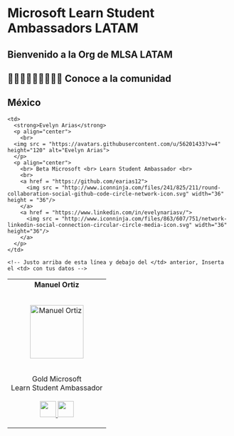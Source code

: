 # Microsoft Learn Student Ambassadors LATAM
## Bienvenido a la Org de MLSA LATAM
## 👩🏻‍💻👩🏻‍💻👩🏻‍💻 Conoce a la comunidad
## México
<table align="center">
  <tr align="center">
    <!-- Abajo de esta linea, copia desde el <td> hasta el </td> y reemplazalo con tus datos
    <td>
      <strong>Tu Nombre</strong>
      <p align="center">
        <br>
        <img src = "https://URL_de_tu_foto"  height="120" alt="Coloca_tu_nombre">
      </p>
      <p align="center">
        <br> Hito <br> Learn Student Ambassador <br>
        <br> 
        <a href = "https://github.com/TU_USUARIO_GitHub">
          <img src = "http://www.iconninja.com/files/241/825/211/round-collaboration-social-github-code-circle-network-icon.svg" width="36" height = "36"/>
        </a>
        <a href = "https://www.linkedin.com/in/TU_USUARIO_linkedin/">
          <img src = "http://www.iconninja.com/files/863/607/751/network-linkedin-social-connection-circular-circle-media-icon.svg" width="36" height="36"/>
        </a>
      </p>
    </td>
    -->
    <!-- Ejemplo-->
    <td>
      <strong>Manuel Ortiz</strong>
      <p align="center">
        <br>
      <img src = "https://avatars.githubusercontent.com/u/42986813?v=4"  height="120" alt="Manuel Ortiz">
      </p>
      <p align="center">
        <br> Gold Microsoft <br> Learn Student Ambassador <br>
        <br>
        <a href = "https://github.com/ManuOSMx">
          <img src = "http://www.iconninja.com/files/241/825/211/round-collaboration-social-github-code-circle-network-icon.svg" width="36" height = "36"/>
        </a>
        <a href = "https://www.linkedin.com/in/manuosmx/">
          <img src = "http://www.iconninja.com/files/863/607/751/network-linkedin-social-connection-circular-circle-media-icon.svg" width="36" height="36"/>
        </a>
      </p>
    </td>
    
    <td>
      <strong>Evelyn Arias</strong>
      <p align="center">
        <br>
      <img src = "https://avatars.githubusercontent.com/u/56201433?v=4"  height="120" alt="Evelyn Arias">
      </p>
      <p align="center">
        <br> Beta Microsoft <br> Learn Student Ambassador <br>
        <br>
        <a href = "https://github.com/earias12">
          <img src = "http://www.iconninja.com/files/241/825/211/round-collaboration-social-github-code-circle-network-icon.svg" width="36" height = "36"/>
        </a>
        <a href = "https://www.linkedin.com/in/evelynariasv/">
          <img src = "http://www.iconninja.com/files/863/607/751/network-linkedin-social-connection-circular-circle-media-icon.svg" width="36" height="36"/>
        </a>
      </p>
    </td>
    
    <!-- Justo arriba de esta línea y debajo del </td> anterior, Inserta el <td> con tus datos -->
  </tr>
</table>
